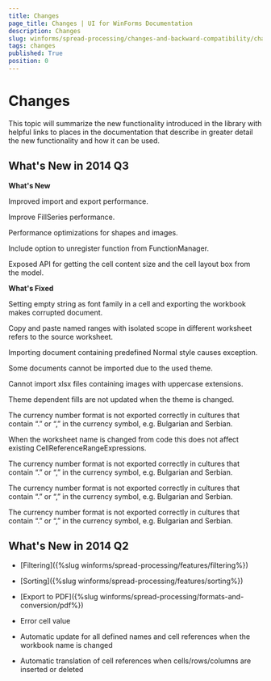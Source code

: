 ```yaml
---
title: Changes
page_title: Changes | UI for WinForms Documentation
description: Changes
slug: winforms/spread-processing/changes-and-backward-compatibility/changes
tags: changes
published: True
position: 0
---
```


# Changes



This topic will summarize the new functionality introduced in the library with helpful links to places in the documentation that describe in greater detail the new functionality and how it can be used.

## What's New in 2014 Q3

__What's New__

Improved import and export performance.
        

Improve FillSeries performance.
        

Performance optimizations for shapes and images.
        

Include option to unregister function from FunctionManager.
        

Exposed API for getting the cell content size and the cell layout box from the model.
        

__What's Fixed__

Setting empty string as font family in a cell and exporting the workbook makes corrupted document.
        

Copy and paste named ranges with isolated scope in different worksheet refers to the source worksheet.
        

Importing document containing predefined Normal style causes exception.
        

Some documents cannot be imported due to the used theme.
        

Cannot import xlsx files containing images with uppercase extensions.
        

Theme dependent fills are not updated when the theme is changed.
        

The currency number format is not exported correctly in cultures that contain “.” or “,” in the currency symbol, e.g. Bulgarian and Serbian.
        

When the worksheet name is changed from code this does not affect existing CellReferenceRangeExpressions.
        

The currency number format is not exported correctly in cultures that contain “.” or “,” in the currency symbol, e.g. Bulgarian and Serbian.
        

The currency number format is not exported correctly in cultures that contain “.” or “,” in the currency symbol, e.g. Bulgarian and Serbian.
        

The currency number format is not exported correctly in cultures that contain “.” or “,” in the currency symbol, e.g. Bulgarian and Serbian.
        

## What's New in 2014 Q2

* [Filtering]({%slug winforms/spread-processing/features/filtering%})

* [Sorting]({%slug winforms/spread-processing/features/sorting%})

* [Export to PDF]({%slug winforms/spread-processing/formats-and-conversion/pdf%})

* Error cell value
            

* Automatic update for all defined names and cell references when the workbook name is changed
            

* Automatic translation of cell references when cells/rows/columns are inserted or deleted
            
